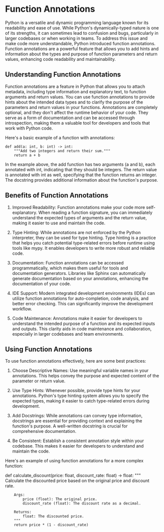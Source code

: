 #  Function Annotations

Python is a versatile and dynamic programming language known for its readability and ease of use. While Python's dynamically-typed nature is one of its strengths, 
it can sometimes lead to confusion and bugs, particularly in larger codebases or when working in teams. To address this issue and make code more understandable, 
Python introduced function annotations. Function annotations are a powerful feature that allows you to add hints and information about the types and purpose of 
function parameters and return values, enhancing code readability and maintainability.

## Understanding Function Annotations

Function annotations are a feature in Python that allows you to attach metadata, including type information and explanatory text, to function arguments and return values. 
You can use function annotations to provide hints about the intended data types and to clarify the purpose of the parameters and return values in your functions. 
Annotations are completely optional, and they don't affect the runtime behavior of your code. They serve as a form of documentation and can be accessed through introspection,
making them a valuable tool for developers and tools that work with Python code.

Here's a basic example of a function with annotations:

	def add(a: int, b: int) -> int:
		"""Add two integers and return their sum."""
		return a + b


In the example above, the add function has two arguments (a and b), each annotated with int, indicating that they should be integers. The return value is annotated with int as well, 
specifying that the function returns an integer. The docstring provides additional information about the function's purpose.


## Benefits of Function Annotations

1. Improved Readability: Function annotations make your code more self-explanatory. When reading a function signature, you can immediately understand the expected types of arguments and the return value,
making it easier to use and maintain the code.

2. Type Hinting: While annotations are not enforced by the Python interpreter, they can be used for type hinting. Type hinting is a practice that helps you catch potential type-related errors before runtime using tools like mypy. 
It enables developers to write more robust and reliable code.

3. Documentation: Function annotations can be accessed programmatically, which makes them useful for tools and documentation generators. Libraries like Sphinx can automatically generate documentation based on your annotations, enhancing the documentation of your code.

4. IDE Support: Modern integrated development environments (IDEs) can utilize function annotations for auto-completion, code analysis, and better error checking. This can significantly improve the development workflow.

5. Code Maintenance: Annotations make it easier for developers to understand the intended purpose of a function and its expected inputs and outputs. This clarity aids in code maintenance and collaboration, especially in larger codebases and team environments.

## Using Function Annotations

To use function annotations effectively, here are some best practices:

1. Choose Descriptive Names: Use meaningful variable names in your annotations. This helps convey the purpose and expected content of the parameter or return value.

2. Use Type Hints: Whenever possible, provide type hints for your annotations. Python's type hinting system allows you to specify the expected types, making it easier to catch type-related errors during development.

3. Add Docstrings: While annotations can convey type information, docstrings are essential for providing context and explaining the function's purpose. A well-written docstring is crucial for comprehensive documentation.

4. Be Consistent: Establish a consistent annotation style within your codebase. This makes it easier for developers to understand and maintain the code.

Here's an example of using function annotations for a more complex function:

def calculate_discount(price: float, discount_rate: float) -> float:
	    """
	    Calculate the discounted price based on the original price and discount rate.

	    Args:
	        price (float): The original price.
	        discount_rate (float): The discount rate as a decimal.

	    Returns:
	        float: The discounted price.
	    """
	    return price * (1 - discount_rate)

